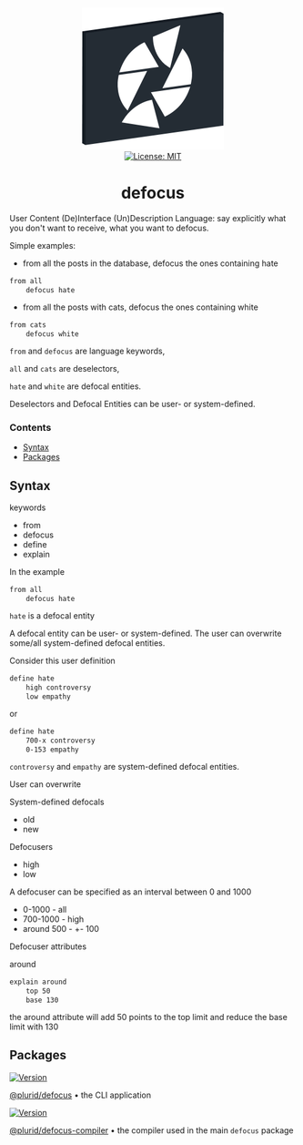 <p align="center">
    <img src="https://raw.githubusercontent.com/plurid/defocus/master/about/identity/defocus-logo.png" height="250px">
    <br />
    <a target="_blank" href="https://github.com/plurid/defocus/blob/master/LICENSE">
        <img src="https://img.shields.io/badge/license-MIT-blue.svg?colorB=1380C3&style=for-the-badge" alt="License: MIT">
    </a>
</p>



<h1 align="center">
    defocus
</h1>


User Content (De)Interface (Un)Description Language: say explicitly what you don't want to receive, what you want to defocus.

Simple examples:

- from all the posts in the database, defocus the ones containing hate

```
from all
    defocus hate
```

- from all the posts with cats, defocus the ones containing white

```
from cats
	defocus white
```

`from` and `defocus` are language keywords,

`all` and `cats` are deselectors,

`hate` and `white` are defocal entities.

Deselectors and Defocal Entities can be user- or system-defined.


### Contents

+ [Syntax](#syntax)
+ [Packages](#packages)



## Syntax


keywords

+ from
+ defocus
+ define
+ explain

In the example

```
from all
    defocus hate
```

`hate` is a defocal entity

A defocal entity can be user- or system-defined. The user can overwrite some/all system-defined defocal entities.

Consider this user definition

```
define hate
    high controversy
    low empathy
```

or

```
define hate
    700-x controversy
    0-153 empathy
```

`controversy` and `empathy` are system-defined defocal entities.

User can overwrite



System-defined defocals

+ old
+ new


Defocusers

+ high
+ low

A defocuser can be specified as an interval between 0 and 1000

+ 0-1000 - all
+ 700-1000 - high
+ around 500 - +- 100


Defocuser attributes


around


```
explain around
    top 50
    base 130
```

the around attribute will add 50 points to the top limit and reduce the base limit with 130



## Packages


<a target="_blank" href="https://www.npmjs.com/package/@plurid/defocus">
    <img src="https://img.shields.io/npm/v/@plurid/defocus.svg?logo=npm&colorB=1380C3&style=for-the-badge" alt="Version">
</a>

[@plurid/defocus][defocus] • the CLI application

[defocus]: https://github.com/plurid/defocus/tree/master/packages/defocus


<a target="_blank" href="https://www.npmjs.com/package/@plurid/defocus-compiler">
    <img src="https://img.shields.io/npm/v/@plurid/defocus-compiler.svg?logo=npm&colorB=1380C3&style=for-the-badge" alt="Version">
</a>

[@plurid/defocus-compiler][defocus-compiler] • the compiler used in the main `defocus` package

[defocus-compiler]: https://github.com/plurid/defocus/tree/master/packages/defocus-compiler
